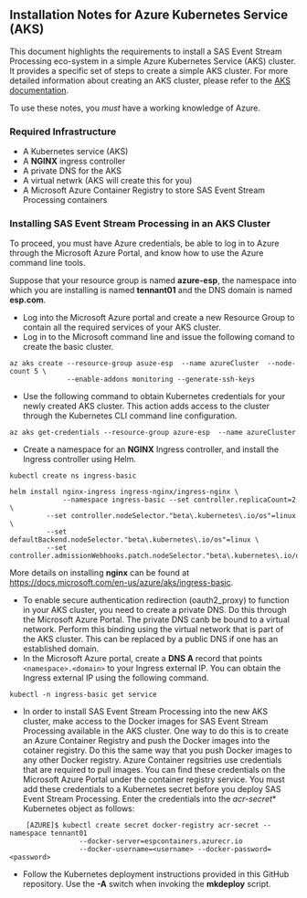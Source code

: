 ## Installation Notes for Azure Kubernetes Service (AKS)

This document highlights the requirements to
install a SAS Event Stream Processing eco-system in a simple Azure Kubernetes Service (AKS) cluster.  It provides a specific set of steps to create
a simple AKS cluster.
For more detailed information about creating an AKS cluster, please refer to the [AKS documentation](https://docs.microsoft.com/en-us/azure/aks/).

To use these notes, you _must_ have a working knowledge of Azure.

### Required Infrastructure
* A Kubernetes service (AKS) 
* A **NGINX** ingress controller
* A private DNS for the AKS
* A virtual netwrk (AKS will create this for you)
* A Microsoft Azure Container Registry to store SAS Event Stream Processing containers

### Installing SAS Event Stream Processing in an AKS Cluster
To proceed, you must have Azure credentials, be able to
log in to Azure through the Microsoft Azure Portal, and know how to use the Azure
command line tools.

Suppose that your resource
group is named **azure-esp**, the namespace into which you are installing is
named **tennant01** and the DNS domain is named **esp.com**. 

* Log into the Microsoft Azure portal and create a new Resource Group to contain all the
required services of your AKS cluster.
* Log in to the Microsoft command line and issue the following comand to create the basic cluster. 
```
az aks create --resource-group asuze-esp  --name azureCluster  --node-count 5 \
              --enable-addons monitoring --generate-ssh-keys
```
* Use the following command to obtain Kubernetes credentials for your
  newly created AKS cluster. This action adds access to the cluster through the 
  Kubernetes CLI command line configuration. 
```
az aks get-credentials --resource-group azure-esp  --name azureCluster
```
* Create a namespace for an **NGINX** Ingress controller, and install
  the Ingress controller using Helm.
```
kubectl create ns ingress-basic

helm install nginx-ingress ingress-nginx/ingress-nginx \
             --namespace ingress-basic --set controller.replicaCount=2 \
	     --set controller.nodeSelector."beta\.kubernetes\.io/os"=linux \
	     --set defaultBackend.nodeSelector."beta\.kubernetes\.io/os"=linux \
	     --set controller.admissionWebhooks.patch.nodeSelector."beta\.kubernetes\.io/os"=linux
```

More details on installing **nginx** can be found at https://docs.microsoft.com/en-us/azure/aks/ingress-basic.

* To enable secure authentication redirection (oauth2_proxy) to function in your
AKS cluster, you need to create a private DNS. Do this through the Microsoft Azure Portal. The private DNS canb
be bound to a virtual network. Perform this binding using the virtual network that is
part of the AKS cluster. This can be replaced by a public DNS if one has an established domain. 
* In the Microsoft Azure portal, create a **DNS A** record that points ```<namespace>.<domain>``` to your Ingress
external IP. You can obtain the Ingress external IP using the following command. 
```
kubectl -n ingress-basic get service
```
* In order to install SAS Event Stream Processing into the new AKS
cluster, make access to the Docker images for SAS Event Stream Processing
available in the AKS cluster. One way to do this is to create
an Azure Container Registry and push the Docker images into the
cotainer registry. Do this the same way that you push Docker
images to any other Docker registry. Azure Container regsitries use credentials that are required to pull images. You can find these credentials on the Microsoft Azure Portal under the container registry
service. You must add these credentials to a Kubernetes secret before
you deploy SAS Event Stream Processing. Enter the credentials into the
*acr-secret** Kubernetes object as follows:
```
    [AZURE]$ kubectl create secret docker-registry acr-secret --namespace tennant01
                 --docker-server=espcontainers.azurecr.io
                 --docker-username=<username> --docker-password=<password>
```		 
* Follow the Kubernetes deployment instructions provided in this GitHub repository. Use the
**-A** switch when invoking the **mkdeploy** script.


